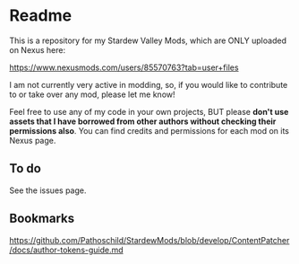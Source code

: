 # Readme

This is a repository for my Stardew Valley Mods, which are ONLY uploaded on Nexus here:

https://www.nexusmods.com/users/85570763?tab=user+files

I am not currently very active in modding, so, if you would like to contribute to or take over any mod, please let me know!

Feel free to use any of my code in your own projects, BUT please **don't use assets that I have borrowed from other authors without checking their permissions also**. You can find credits and permissions for each mod on its Nexus page.

## To do

See the issues page.

## Bookmarks

https://github.com/Pathoschild/StardewMods/blob/develop/ContentPatcher/docs/author-tokens-guide.md

